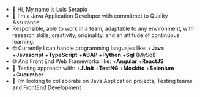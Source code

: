 - 👋 Hi, My name is Luis Serapio
- 👀 I'm a Java Application Developer with commitmet to Quality Assurance.
-    Responsible, able to work in a team, adaptable to any environment, with research skills, creativity, originality, and an attitude of continuous learning.
- 🤓 Currently I can handle programming languajes like:
   +**Java**
   +**Javascript**
   +**TypeScript**
   +**ABAP**
   +**Python**
   +**Sql** (MySql)
- 🌐 And Front End Web Frameworks like:
   +**Angular**
   +**ReactJS**
- 🧪 Testing approach with:
   +**JUnit**
   +**TestNG**
   +**Mockito**
   +**Selenium**
   +**Cucumber**
- 💞️ I’m looking to collaborate on Java Application projects, Testing teams and FrontEnd Development

<!---
serapioMartinez/serapioMartinez is a ✨ special ✨ repository because its `README.md` (this file) appears on your GitHub profile.
You can click the Preview link to take a look at your changes.
--->
